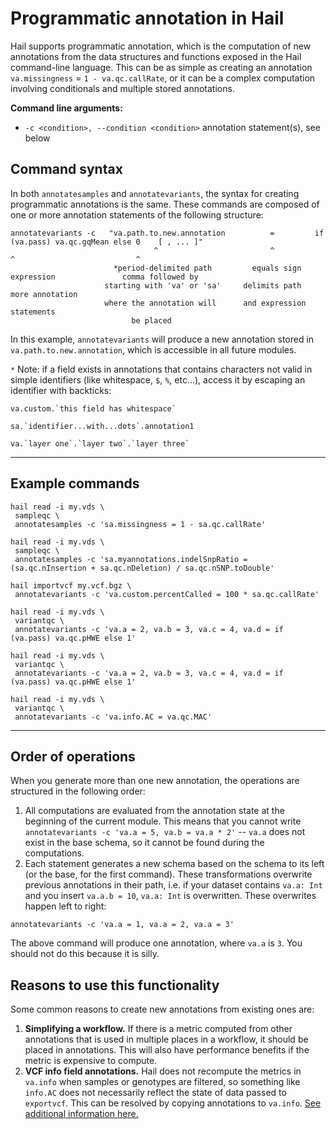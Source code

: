 # Programmatic annotation in Hail

Hail supports programmatic annotation, which is the computation of new annotations from the data structures and functions exposed in the Hail command-line language.  This can be as simple as creating an annotation `va.missingness` = `1 - va.qc.callRate`, or it can be a complex computation involving conditionals and multiple stored annotations.

**Command line arguments:**
 - `-c <condition>, --condition <condition>` annotation statement(s), see below

## Command syntax
 
In both `annotatesamples` and `annotatevariants`,  the syntax for creating programmatic annotations is the same.  These commands are composed of one or more annotation statements of the following structure:

```
annotatevariants -c   "va.path.to.new.annotation          =         if (va.pass) va.qc.gqMean else 0    [ , ... ]"
                                ^                         ^                     ^                           ^
                       *period-delimited path         equals sign            expression               comma followed by
                     starting with 'va' or 'sa'     delimits path                                     more annotation
                     where the annotation will      and expression                                       statements
                           be placed
```

In this example, `annotatevariants` will produce a new annotation stored in `va.path.to.new.annotation`, which is accessible in all future modules. 

`*` Note: if a field exists in annotations that contains characters 
not valid in simple identifiers (like whitespace, `$`, `%`, etc...), 
access it by escaping an identifier with backticks: 
```
va.custom.`this field has whitespace`

sa.`identifier...with...dots`.annotation1

va.`layer one`.`layer two`.`layer three`
```

____

## Example commands
 
```
hail read -i my.vds \
 sampleqc \
 annotatesamples -c 'sa.missingness = 1 - sa.qc.callRate'
```

```
hail read -i my.vds \
 sampleqc \
 annotatesamples -c 'sa.myannotations.indelSnpRatio = (sa.qc.nInsertion + sa.qc.nDeletion) / sa.qc.nSNP.toDouble'
```

```
hail importvcf my.vcf.bgz \
 annotatevariants -c 'va.custom.percentCalled = 100 * sa.qc.callRate'
```

```
hail read -i my.vds \
 variantqc \
 annotatevariants -c 'va.a = 2, va.b = 3, va.c = 4, va.d = if (va.pass) va.qc.pHWE else 1'
```

```
hail read -i my.vds \
 variantqc \
 annotatevariants -c 'va.a = 2, va.b = 3, va.c = 4, va.d = if (va.pass) va.qc.pHWE else 1'
```

```
hail read -i my.vds \
 variantqc \
 annotatevariants -c 'va.info.AC = va.qc.MAC'
```

____

 
## Order of operations

When you generate more than one new annotation, the operations are structured in the following order:

1.  All computations are evaluated from the annotation state at the beginning of the current module.  This means that you cannot write `annotatevariants -c 'va.a = 5, va.b = va.a * 2'` -- `va.a` does not exist in the base schema, so it cannot be found during the computations.
2.  Each statement generates a new schema based on the schema to its left (or the base, for the first command).  These transformations overwrite previous annotations in their path, i.e. if your dataset contains `va.a: Int` and you insert `va.a.b = 10`, `va.a: Int` is overwritten.  These overwrites happen left to right: 

```
annotatevariants -c 'va.a = 1, va.a = 2, va.a = 3'
```

The above command will produce one annotation, where `va.a` is `3`.  You should not do this because it is silly.

## Reasons to use this functionality

Some common reasons to create new annotations from existing ones are:

1. **Simplifying a workflow.**  If there is a metric computed from other annotations that is used in multiple places in a workflow, it should be placed in annotations.  This will also have performance benefits if the metric is expensive to compute.
2. **VCF info field annotations.**  Hail does not recompute the metrics in `va.info` when samples or genotypes are filtered, so something like `info.AC` does not necessarily reflect the state of data passed to `exportvcf`.  This can be resolved by copying annotations to `va.info`.  [See additional information here.](ExportVCF.md)
